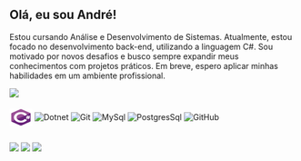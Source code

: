 ## Olá, eu sou André!
Estou cursando Análise e Desenvolvimento de Sistemas. Atualmente, estou focado no desenvolvimento back-end, utilizando a linguagem C#. Sou motivado por novos desafios e busco sempre expandir meus conhecimentos com projetos práticos. Em breve, espero aplicar minhas habilidades em um ambiente profissional.

<div>
  <img heigth="180em" src="https://github-readme-stats.vercel.app/api?username=AndreLFernandesDev&theme=dark&show_icons=true"/>
</div>

<div style="display: inline_block"><br>
  <img align="center" alt="Csharp" height="30" width="40" src="https://raw.githubusercontent.com/devicons/devicon/master/icons/csharp/csharp-original.svg">
   <img align="center" alt="Dotnet" height="30" width="40" src="https://skillicons.dev/icons?i=dotnet" />
<img align="center" alt="Git" height="30" width="40"  src="https://cdn.jsdelivr.net/gh/devicons/devicon@latest/icons/git/git-original.svg" />
 <img align="center" alt="MySql" height="30" width="40" src="https://cdn.jsdelivr.net/gh/devicons/devicon@latest/icons/mysql/mysql-original.svg" />
  <img align="center" alt="PostgresSql" height="30" width="40" src="https://cdn.jsdelivr.net/gh/devicons/devicon@latest/icons/postgresql/postgresql-original.svg" />
 <img align="center" alt="GitHub" height="30" width="40" src="https://skillicons.dev/icons?i=github" />
</div>
  
  ##
 
<div> 
  <a href="https://instagram.com/andreluizfernande" target="_blank"><img src="https://img.shields.io/badge/-Instagram-%23E4405F?style=for-the-badge&logo=instagram&logoColor=white" target="_blank"></a>
  <a href = "mailto:andrelfernandesdev@gmail.com"><img src="https://img.shields.io/badge/-Gmail-%23333?style=for-the-badge&logo=gmail&logoColor=white" target="_blank"></a>
  <a href="https://www.linkedin.com/in/andré-luiz-fernandes-826834266" target="_blank"><img src="https://img.shields.io/badge/-LinkedIn-%230077B5?style=for-the-badge&logo=linkedin&logoColor=white" target="_blank"></a> 
  
</div>
